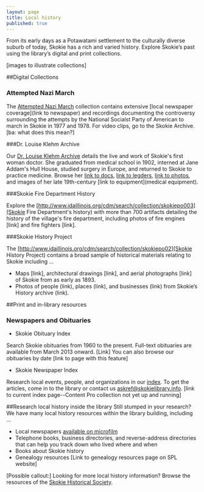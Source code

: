 ```yaml
---
layout: page
title: Local history
published: true
---
```


From its early days as a Potawatami settlement to the culturally diverse suburb of today, Skokie has a rich and varied history. Explore Skokie’s past using the library’s digital and print collections. 

[images to illustrate collections]

##Digital Collections

### Attempted Nazi March

The [Attempted Nazi March](http://encore.skokielibrary.info/iii/cpro/CollectionViewPage.external;jsessionid=CAD41B18B5ABBEE26CD4D9069EEF9F2C?lang=eng&sp=1000004&suite=def) collection contains extensive [local newspaper coverage](link to newspaper) and recordings documenting the controversy surrounding the attempts by the National Socialst Party of American to march in Skokie in 1977 and 1978. For video clips, go to the Skokie Archive. [ba: what does this mean?]

###Dr. Louise Klehm Archive

Our [Dr. Louise Klehm Archive](http://idaillinois.org/cdm/search/collection/skokiepo004/) details the live and work of Skokie's first woman doctor. She graduated from medical school in 1902, interned at Jane Addam's Hull House, studied surgery in Europe, and returned to Skokie to practice medicine. Browse her [link to docs](documents), [link to legders](ledgers), [link to photos](photos), and images of her late 19th-century [link to equipment](medical equipment).

###Skokie Fire Department History

Explore the [http://www.idaillinois.org/cdm/search/collection/skokiepo003](Skokie Fire Department's history) with more than 700 artifacts detailing the history of the village's fire department, including photos of fire engines [link] and fire fighters [link].

###Skokie History Project

The [http://www.idaillinois.org/cdm/search/collection/skokiepo02](Skokie History Project) contains a broad sample of historical materials relating to Skokie including ...

- Maps [link], architectural drawings [link], and aerial photographs [link] of Skokie from as early as 1893.
- Photos of people (link), places (link), and businesses (link) from Skokie’s History archive (link).

##Print and in-library resources

### Newspapers and Obituaries

- Skokie Obituary Index

Search Skokie obituaries from 1960 to the present. Full-text obituaries are available from March 2013 onward. [Link] You can also browse our obituaries by date [link to page with this feature]

- Skokie Newspaper Index

Research local events, people, and organizations in our [index](http://articles.skokielibrary.info/newsindex.php). To get the articles, come in to the library or contact us askref@skokielibrary.info.
[link to current index page--Content Pro collection not yet up and running]

##Research local history inside the library
Still stumped in your research? We have many local history resources within the library building, including ...
- Local newspapers [available on microfilm](http://encore.skokielibrary.info/iii/encore/search/C__SSkokie)
- Telephone books, business directories, and reverse-address directories that can help you track down who lived where and when
- Books about Skokie history
- Genealogy resources [Link to genealogy resources page on SPL website]

[Possible callout:]
Looking for more local history information? Browse the resources of the [Skokie Historical Society](http://www.skokiehistory.info).